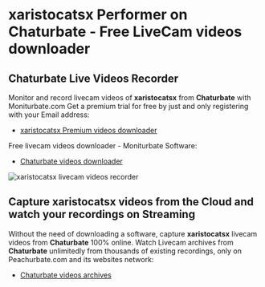 # xaristocatsx Performer on Chaturbate - Free LiveCam videos downloader

## Chaturbate Live Videos Recorder

Monitor and record livecam videos of **xaristocatsx** from **Chaturbate** with Moniturbate.com
Get a premium trial for free by just and only registering with your Email address:
* [xaristocatsx Premium videos downloader](https://moniturbate.com/request-demo-licence-key.html)

Free livecam videos downloader - Moniturbate Software:
* [Chaturbate videos downloader](https://moniturbate.com/moniturbate-download-software.html)

![xaristocatsx livecam videos recorder](https://peachurnet.com/templates/moniturbate-software.png)


## Capture xaristocatsx videos from the Cloud and watch your recordings on Streaming

Without the need of downloading a software, capture **xaristocatsx** livecam videos from **Chaturbate** 100% online.
Watch Livecam archives from **Chaturbate** unlimitedly from thousands of existing recordings, only on Peachurbate.com and its websites network:
* [Chaturbate videos archives](https://peachurnet.com/)